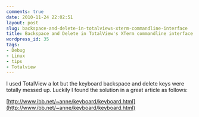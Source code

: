 ```yaml
---
comments: true
date: 2010-11-24 22:02:51
layout: post
slug: backspace-and-delete-in-totalviews-xterm-commandline-interface
title: Backspace and Delete in TotalView's XTerm commandline interface
wordpress_id: 35
tags:
- Debug
- Linux
- tips
- Totalview
---
```


I used TotalView a lot but the keyboard backspace and delete keys were totally messed up. Luckily I found the solution in a great article as follows:

[http://www.ibb.net/~anne/keyboard/keyboard.html](http://www.ibb.net/~anne/keyboard/keyboard.html)
